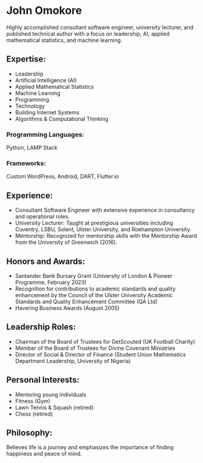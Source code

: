 # John Omokore

Highly accomplished consultant software engineer, university lecturer, and published technical author with a focus on leadership, AI, applied mathematical statistics, and machine learning.

## Expertise:

- Leadership
- Artificial Intelligence (AI)
- Applied Mathematical Statistics
- Machine Learning
- Programming
- Technology
- Building Internet Systems
- Algorithms & Computational Thinking

### Programming Languages: 
Python, LAMP Stack

### Frameworks: 
Custom WordPress, Android, DART, Flutter.io

## Experience:

- Consultant Software Engineer with extensive experience in consultancy and operational roles.
- University Lecturer: Taught at prestigious universities including Coventry, LSBU, Solent, Ulster University, and Roehampton University.
- Mentorship: Recognized for mentorship skills with the Mentorship Award from the University of Greenwich (2016).

## Honors and Awards:

- Santander Bank Bursary Grant (University of London & Pioneer Programme, February 2023)
- Recognition for contributions to academic standards and quality enhancement by the Council of the Ulster University Academic Standards and Quality Enhancement Committee (QA Ltd)
- Havering Business Awards (August 2005)

## Leadership Roles:

- Chairman of the Board of Trustees for GetScouted (UK Football Charity)
- Member of the Board of Trustees for Divine Covenant Ministries
- Director of Social & Director of Finance (Student Union Mathematics Department Leadership, University of Nigeria)

## Personal Interests:

- Mentoring young individuals
- Fitness (Gym)
- Lawn Tennis & Squash (retired)
- Chess (retired)

## Philosophy:

Believes life is a journey and emphasizes the importance of finding happiness and peace of mind.
